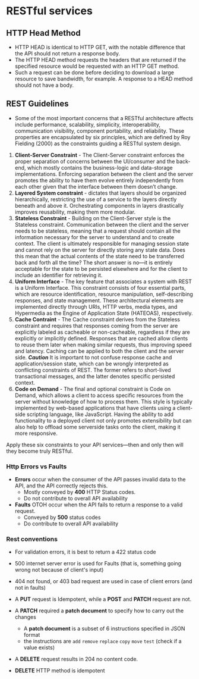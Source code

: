 # RESTful services

## HTTP Head Method

- HTTP HEAD is identical to HTTP GET, with the notable difference that the API should not return a response body.
- The HTTP HEAD method requests the headers that are returned if the specified resource would be requested with an HTTP GET method.
- Such a request can be done before deciding to download a large resource to save bandwidth, for example. A response to a HEAD method should not have a body.

## REST Guidelines

- Some of the most important concerns that a RESTful architecture affects include performance, scalability, simplicity, interoperability, communication visibility, component portability, and reliability. These properties are encapsulated by six principles, which are defined by Roy Fielding (2000) as the constraints guiding a RESTful system design.

1. **Client-Server Constraint** - The Client-Server constraint enforces the proper separation of concerns between the UI/consumer and the back-end, which mostly contains the business-logic and data-storage implementations. Enforcing separation between the client and the server
   promotes the ability to have them evolve entirely independently from each other given that the interface between them doesn’t change.
2. **Layered System constraint** - dictates that layers should be organized hierarchically, restricting the use of a service to the layers directly beneath and above it. Orchestrating components in layers drastically improves reusability, making them more modular.
3. **Stateless Constraint** - Building on the Client-Server style is the Stateless constraint. Communication between the client and the server needs to be stateless, meaning that a request should contain all the information necessary for the server to understand and to create context. The client is ultimately responsible for managing session state and cannot rely on the server for directly storing any state data. Does this mean that the actual contents of the state need to be transferred back and forth all the time? The short answer is no—it is entirely acceptable for the state to be persisted elsewhere and for the client to include an identifier for retrieving it.
4. **Uniform Interface** - The key feature that associates a system with REST is a Uniform Interface. This constraint consists of four essential parts, which are resource identification, resource manipulation, self-describing responses, and state management. These architectural elements are implemented directly through URIs, HTTP verbs, media types, and Hypermedia as the Engine of Application State (HATEOAS), respectively.
5. **Cache Contraint** - The Cache constraint derives from the Stateless constraint and requires that responses coming from the server are explicitly labeled as cacheable or non-cacheable, regardless if they are explicitly or implicitly defined. Responses that are cached allow clients to reuse them later when making similar requests, thus improving speed and latency. Caching can be applied to both the client and the server side.
   **_Caution_** It is important to not confuse response cache and application/session state, which can be wrongly interpreted as conflicting constraints of REST. The former refers to short-lived transactional messages, and the latter denotes specific persisted context.
6. **Code on Demand** - The final and optional constraint is Code on Demand, which allows a client to access specific resources from the server without knowledge of how to process them. This style is typically implemented by web-based applications that have clients using a client-side scripting language, like JavaScript. Having the ability to add functionality to a deployed client not only promotes extensibility but can also help to offload some serverside tasks onto the client, making it more responsive.

Apply these six constraints to your API services—then and only then will they become truly RESTful.

### Http Errors vs Faults

- **Errors** occur when the consumer of the API passes invalid data to the API, and the API correctly rejects this.
  - Mostly conveyed by **400** HTTP Status codes.
  - Do not contribute to overall API availability
- **Faults** OTOH occur when the API fails to return a response to a valid request.
  - Conveyed by **500** status codes
  - Do contribute to overall API availability

### Rest conventions

- For validation errors, it is best to return a 422 status code
- 500 internet server error is used for Faults (that is, something going wrong not because of client's input)
- 404 not found, or 403 bad request are used in case of client errors (and not in faults)

- A **PUT** request is Idempotent, while a **POST** and **PATCH** request are not.
- A **PATCH** required a **patch document** to specify how to carry out the changes

  - A **patch document** is a subset of 6 instructions specified in JSON format
  - the instructions are `add` `remove` `replace` `copy` `move` `test` (check if a value exists)

- A **DELETE** request results in 204 no content code.
- **DELETE** HTTP method is idempotent
